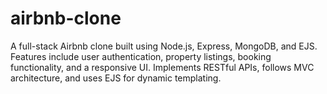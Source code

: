 # airbnb-clone
A full-stack Airbnb clone built using Node.js, Express, MongoDB, and EJS. Features include user authentication, property listings, booking functionality, and a responsive UI. Implements RESTful APIs, follows MVC architecture, and uses EJS for dynamic templating.
